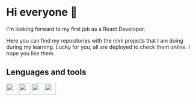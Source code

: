 # Hi everyone 👋

I'm looking forward to my first job as a React Developer. 

Here you can find my repositories with the mini projects that I am doing during my learning. 
Lucky for you, all are deployed to check them online. I hope you like them.




## Lenguages and tools

<img src="https://image.flaticon.com/icons/png/512/174/174854.png" width="30"> <img src="https://image.flaticon.com/icons/png/512/732/732190.png" width="30"> <img src="https://cdn.icon-icons.com/icons2/2108/PNG/512/javascript_icon_130900.png" width="30"> <img src="https://cdn.icon-icons.com/icons2/2415/PNG/512/react_original_logo_icon_146374.png" width="30">

